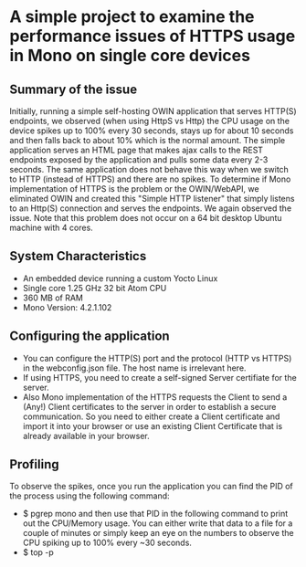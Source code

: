 # A simple project to examine the performance issues of HTTPS usage in Mono on single core devices

## Summary of the issue

Initially, running a simple self-hosting OWIN application that serves HTTP(S) endpoints, we observed (when using HttpS vs Http) the CPU usage on the device spikes up to 100% every 30 seconds, stays up for about 10 seconds and then falls back to about 10% which is the normal amount. The simple application serves an HTML page that makes ajax calls to the REST endpoints exposed by the application and pulls some data every 2-3 seconds. The same application does not behave this way when we switch to HTTP (instead of HTTPS) and there are no spikes. To determine if Mono implementation of HTTPS is the problem or the OWIN/WebAPI, we eliminated OWIN and created this "Simple HTTP listener" that simply listens to an Http(S) connection and serves the endpoints. We again observed the issue. Note that this problem does not occur on a 64 bit desktop Ubuntu machine with 4 cores.

## System Characteristics

- An embedded device running a custom Yocto Linux
- Single core 1.25 GHz 32 bit Atom CPU
- 360 MB of RAM
- Mono Version: 4.2.1.102

## Configuring the application

- You can configure the HTTP(S) port and the protocol (HTTP vs HTTPS) in the webconfig.json file. The host name is irrelevant here.
- If using HTTPS, you need to create a self-signed Server certifiate for the server.
- Also Mono implementation of the HTTPS requests the Client to send a (Any!) Client certificates to the server in order to establish a secure communication. So you need to either create a Client certificate and import it into your browser or use an existing Client Certificate that is already available in your browser.

## Profiling

To observe the spikes, once you run the application you can find the PID of the process using the following command: 
- $ pgrep mono 
and then use that PID in the following command to print out the CPU/Memory usage. You can either write that data to a file for a couple of minutes or simply keep an eye on the numbers to observe the CPU spiking up to 100% every ~30 seconds. 
- $ top -p <PID>
